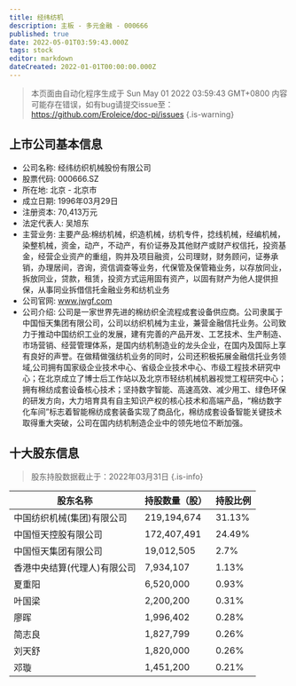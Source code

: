```yaml
---
title: 经纬纺机
description: 主板 - 多元金融 - 000666
published: true
date: 2022-05-01T03:59:43.000Z
tags: stock
editor: markdown
dateCreated: 2022-01-01T00:00:00.000Z
---
```


> 本页面由自动化程序生成于 Sun May 01 2022 03:59:43 GMT+0800
> 内容可能存在错误，如有bug请提交issue至：https://github.com/Eroleice/doc-pi/issues
{.is-warning}

## 上市公司基本信息
- 公司名称: 经纬纺织机械股份有限公司
- 股票代码: 000666.SZ
- 所在地: 北京 - 北京市
- 成立日期: 1996年03月29日
- 注册资本: 70,413万元
- 法定代表人: 吴旭东
- 主营业务: 主要产品:棉纺机械，织造机械，纺机专件，捻线机械，经编机械，染整机械，资金，动产，不动产，有价证券及其他财产或财产权信托，投资基金，经营企业资产的重组，购并及项目融资，公司理财，财务顾问，证券承销，办理居间，咨询，资信调查等业务，代保管及保管箱业务，以存放同业，拆放同业，贷款，租赁，投资方式运用固有资产，以固有财产为他人提供担保，从事同业拆借信托金融业务和纺机业务
- 公司官网: www.jwgf.com
- 公司介绍: 公司是一家世界先进的棉纺织全流程成套设备供应商。公司隶属于中国恒天集团有限公司，公司以纺织机械为主业，兼营金融信托业务。公司致力于推动中国纺织工业的发展，建有完善的产品开发、工艺技术、生产制造、市场营销、经营管理体系，是国内纺机制造业的龙头企业，在国内及国际上享有良好的声誉。在做精做强纺机业务的同时，公司还积极拓展金融信托业务领域,公司拥有国家级企业技术中心、省级企业技术中心、市级工程技术研究中心；在北京成立了博士后工作站以及北京市轻纺机械机器视觉工程研究中心；拥有棉纺成套设备核心技术；坚持数字智能、高速高效、减少用工、绿色环保的研发方向，大力培育具有自主知识产权的核心技术和高端产品，“棉纺数字化车间”标志着智能棉纺成套装备实现了商品化，棉纺成套设备智能关键技术取得重大突破，公司在国内纺机制造企业中的领先地位不断加强。


## 十大股东信息
> 股东持股数据截止于：2022年03月31日
{.is-info}

| 股东名称 | 持股数量（股） | 持股比例 |
| --- | --- | --- |
| 中国纺织机械(集团)有限公司 | 219,194,674 | 31.13% |
| 中国恒天控股有限公司 | 172,407,491 | 24.49% |
| 中国恒天集团有限公司 | 19,012,505 | 2.7% |
| 香港中央结算(代理人)有限公司 | 7,934,107 | 1.13% |
| 夏重阳 | 6,520,000 | 0.93% |
| 叶国梁 | 2,200,200 | 0.31% |
| 廖晖 | 1,996,402 | 0.28% |
| 简志良 | 1,827,799 | 0.26% |
| 刘天舒 | 1,820,000 | 0.26% |
| 邓璇 | 1,451,200 | 0.21% |




